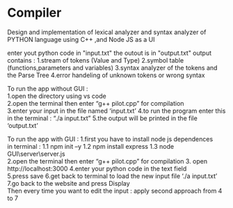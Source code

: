 # Compiler
Design and implementation of lexical analyzer and syntax analyzer of PYTHON language using C++ ,and Node JS as a UI

enter yout python code in "input.txt"
the outout is in "output.txt"
 output contains : 
              1.stream of tokens (Value and Type)
              2.symbol table (functions,parameters and variables)
              3.syntax analyzer of the tokens and the Parse Tree
              4.error handeling of unknown tokens or wrong syntax 


To run the app without GUI :  
1.open the directory using vs code  
2.open the terminal then enter “g++ pilot.cpp” for compilation  
3.enter your input in the file named ‘input.txt’ 
4.to run the program enter this in the terminal : “./a input.txt” 
5.the output will be printed in the file ‘output.txt’ 

To run the app with GUI : 
1.first you have to install node js dependences  
in terminal : 
1.1 npm init –y 
1.2 npm install express 
1.3 node GUI\server\server.js   
2.open the terminal then enter “g++ pilot.cpp” for compilation 
3. open http://localhost:3000 
4.enter your python code in the text field  
5.press save 
6.get back to terminal to load the new input file  ‘./a input.txt’ 
7.go back to the website and press Display  
Then every time you want to edit the input :  apply second approach from 4 to 7 


